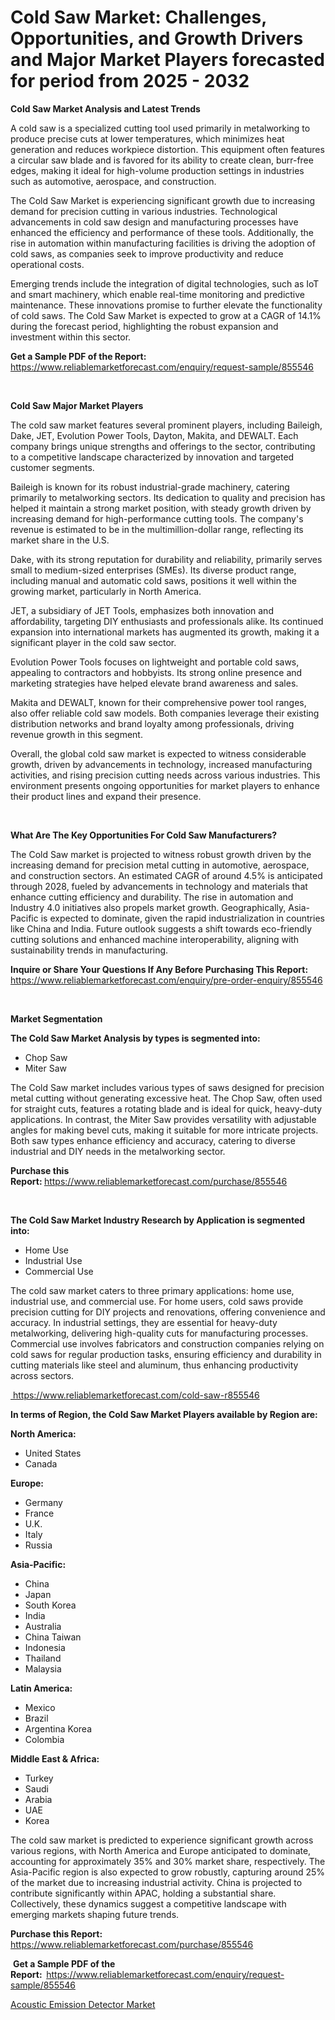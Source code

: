 <p><h1>Cold Saw Market: Challenges, Opportunities, and Growth Drivers and Major Market Players forecasted for period from 2025 - 2032</h1></p><p><strong>Cold Saw Market Analysis and Latest Trends</strong></p>
<p><p>A cold saw is a specialized cutting tool used primarily in metalworking to produce precise cuts at lower temperatures, which minimizes heat generation and reduces workpiece distortion. This equipment often features a circular saw blade and is favored for its ability to create clean, burr-free edges, making it ideal for high-volume production settings in industries such as automotive, aerospace, and construction.</p><p>The Cold Saw Market is experiencing significant growth due to increasing demand for precision cutting in various industries. Technological advancements in cold saw design and manufacturing processes have enhanced the efficiency and performance of these tools. Additionally, the rise in automation within manufacturing facilities is driving the adoption of cold saws, as companies seek to improve productivity and reduce operational costs. </p><p>Emerging trends include the integration of digital technologies, such as IoT and smart machinery, which enable real-time monitoring and predictive maintenance. These innovations promise to further elevate the functionality of cold saws. The Cold Saw Market is expected to grow at a CAGR of 14.1% during the forecast period, highlighting the robust expansion and investment within this sector.</p></p>
<p><strong>Get a Sample PDF of the Report:&nbsp;</strong> <a href="https://www.reliablemarketforecast.com/enquiry/request-sample/855546?utm_campaign=2300&utm_medium=2&utm_source=Github&utm_content=ia&utm_term=10042025&utm_id=cold-saw">https://www.reliablemarketforecast.com/enquiry/request-sample/855546</a></p>
<p>&nbsp;</p>
<p><strong>Cold Saw Major Market Players</strong></p>
<p><p>The cold saw market features several prominent players, including Baileigh, Dake, JET, Evolution Power Tools, Dayton, Makita, and DEWALT. Each company brings unique strengths and offerings to the sector, contributing to a competitive landscape characterized by innovation and targeted customer segments.</p><p>Baileigh is known for its robust industrial-grade machinery, catering primarily to metalworking sectors. Its dedication to quality and precision has helped it maintain a strong market position, with steady growth driven by increasing demand for high-performance cutting tools. The company's revenue is estimated to be in the multimillion-dollar range, reflecting its market share in the U.S.</p><p>Dake, with its strong reputation for durability and reliability, primarily serves small to medium-sized enterprises (SMEs). Its diverse product range, including manual and automatic cold saws, positions it well within the growing market, particularly in North America.</p><p>JET, a subsidiary of JET Tools, emphasizes both innovation and affordability, targeting DIY enthusiasts and professionals alike. Its continued expansion into international markets has augmented its growth, making it a significant player in the cold saw sector.</p><p>Evolution Power Tools focuses on lightweight and portable cold saws, appealing to contractors and hobbyists. Its strong online presence and marketing strategies have helped elevate brand awareness and sales.</p><p>Makita and DEWALT, known for their comprehensive power tool ranges, also offer reliable cold saw models. Both companies leverage their existing distribution networks and brand loyalty among professionals, driving revenue growth in this segment.</p><p>Overall, the global cold saw market is expected to witness considerable growth, driven by advancements in technology, increased manufacturing activities, and rising precision cutting needs across various industries. This environment presents ongoing opportunities for market players to enhance their product lines and expand their presence.</p></p>
<p>&nbsp;</p>
<p><strong>What Are The Key Opportunities For Cold Saw Manufacturers?</strong></p>
<p><p>The Cold Saw market is projected to witness robust growth driven by the increasing demand for precision metal cutting in automotive, aerospace, and construction sectors. An estimated CAGR of around 4.5% is anticipated through 2028, fueled by advancements in technology and materials that enhance cutting efficiency and durability. The rise in automation and Industry 4.0 initiatives also propels market growth. Geographically, Asia-Pacific is expected to dominate, given the rapid industrialization in countries like China and India. Future outlook suggests a shift towards eco-friendly cutting solutions and enhanced machine interoperability, aligning with sustainability trends in manufacturing.</p></p>
<p><strong>Inquire or Share Your Questions If Any Before Purchasing This Report:</strong> <a href="https://www.reliablemarketforecast.com/enquiry/pre-order-enquiry/855546?utm_campaign=2300&utm_medium=2&utm_source=Github&utm_content=ia&utm_term=10042025&utm_id=cold-saw">https://www.reliablemarketforecast.com/enquiry/pre-order-enquiry/855546</a></p>
<p>&nbsp;</p>
<p><strong>Market Segmentation</strong></p>
<p><strong>The Cold Saw Market Analysis by types is segmented into:</strong></p>
<p><ul><li>Chop Saw</li><li>Miter Saw</li></ul></p>
<p><p>The Cold Saw market includes various types of saws designed for precision metal cutting without generating excessive heat. The Chop Saw, often used for straight cuts, features a rotating blade and is ideal for quick, heavy-duty applications. In contrast, the Miter Saw provides versatility with adjustable angles for making bevel cuts, making it suitable for more intricate projects. Both saw types enhance efficiency and accuracy, catering to diverse industrial and DIY needs in the metalworking sector.</p></p>
<p><strong>Purchase this Report:&nbsp;</strong><a href="https://www.reliablemarketforecast.com/purchase/855546?utm_campaign=2300&utm_medium=2&utm_source=Github&utm_content=ia&utm_term=10042025&utm_id=cold-saw">https://www.reliablemarketforecast.com/purchase/855546</a></p>
<p>&nbsp;</p>
<p><strong>The Cold Saw Market Industry Research by Application is segmented into:</strong></p>
<p><ul><li>Home Use</li><li>Industrial Use</li><li>Commercial Use</li></ul></p>
<p><p>The cold saw market caters to three primary applications: home use, industrial use, and commercial use. For home users, cold saws provide precision cutting for DIY projects and renovations, offering convenience and accuracy. In industrial settings, they are essential for heavy-duty metalworking, delivering high-quality cuts for manufacturing processes. Commercial use involves fabricators and construction companies relying on cold saws for regular production tasks, ensuring efficiency and durability in cutting materials like steel and aluminum, thus enhancing productivity across sectors.</p></p>
<p><a href="https://www.reliablemarketforecast.com/cold-saw-r855546?utm_campaign=2300&utm_medium=2&utm_source=Github&utm_content=ia&utm_term=10042025&utm_id=cold-saw">&nbsp;https://www.reliablemarketforecast.com/cold-saw-r855546</a></p>
<p><strong>In terms of Region, the Cold Saw Market Players available by Region are:</strong></p>
<p>
    <p> <strong> North America: </strong>
        <ul>
            <li>United States</li>
            <li>Canada</li>
        </ul>
        </p> 
    <p> <strong> Europe: </strong>
        <ul>
            <li>Germany</li>
            <li>France</li>
            <li>U.K.</li>
            <li>Italy</li>
            <li>Russia</li>
        </ul>
        </p> 
    <p> <strong> Asia-Pacific: </strong>
        <ul>
            <li>China</li>
            <li>Japan</li>
            <li>South Korea</li>
            <li>India</li>
            <li>Australia</li>
            <li>China Taiwan</li>
            <li>Indonesia</li>
            <li>Thailand</li>
            <li>Malaysia</li>
        </ul>
        </p> 
    <p> <strong> Latin America: </strong>
        <ul>
            <li>Mexico</li>
            <li>Brazil</li>
            <li>Argentina Korea</li>
            <li>Colombia</li>
        </ul>
        </p> 
    <p> <strong> Middle East & Africa: </strong>
        <ul>
            <li>Turkey</li>
            <li>Saudi</li>
            <li>Arabia</li>
            <li>UAE</li>
            <li>Korea</li>
        </ul>
    </p>
    </p>
<p><p>The cold saw market is predicted to experience significant growth across various regions, with North America and Europe anticipated to dominate, accounting for approximately 35% and 30% market share, respectively. The Asia-Pacific region is also expected to grow robustly, capturing around 25% of the market due to increasing industrial activity. China is projected to contribute significantly within APAC, holding a substantial share. Collectively, these dynamics suggest a competitive landscape with emerging markets shaping future trends.</p></p>
<p><strong>Purchase this Report: </strong><a href="https://www.reliablemarketforecast.com/purchase/855546?utm_campaign=2300&utm_medium=2&utm_source=Github&utm_content=ia&utm_term=10042025&utm_id=cold-saw">https://www.reliablemarketforecast.com/purchase/855546</a></p>
<p>&nbsp;<strong>Get a Sample PDF of the Report:&nbsp;&nbsp;</strong><a href="https://www.reliablemarketforecast.com/enquiry/request-sample/855546?utm_campaign=2300&utm_medium=2&utm_source=Github&utm_content=ia&utm_term=10042025&utm_id=cold-saw">https://www.reliablemarketforecast.com/enquiry/request-sample/855546</a></p>
<p><strong></strong></p>
<p><p><a href="https://github.com/vilehoaguy/Market-Research-Report-List-1/blob/main/acoustic-emission-detector-market.md?utm_campaign=2300&utm_medium=2&utm_source=Github&utm_content=ia&utm_term=10042025&utm_id=cold-saw">Acoustic Emission Detector Market</a></p></p>
